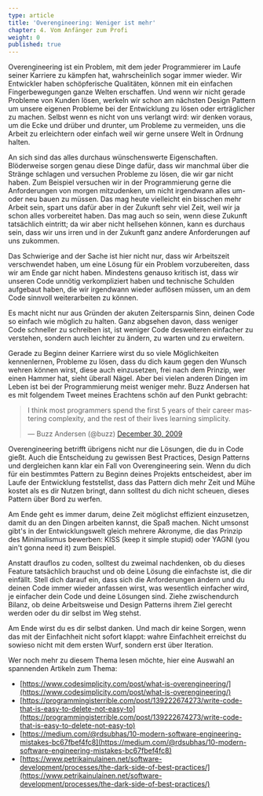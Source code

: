 ```yaml
---
type: article
title: 'Overengineering: Weniger ist mehr'
chapter: 4. Vom Anfänger zum Profi
weight: 0
published: true
---
```


Overengineering ist ein Problem, mit dem jeder Programmierer im Laufe seiner Karriere zu kämpfen hat, wahrscheinlich sogar immer wieder. Wir Entwickler haben schöpferische Qualitäten, können mit ein einfachen Fingerbewegungen ganze Welten erschaffen. Und wenn wir nicht gerade Probleme von Kunden lösen, werkeln wir schon am nächsten Design Pattern um unsere eigenen Probleme bei der Entwicklung zu lösen oder erträglicher zu machen. Selbst wenn es nicht von uns verlangt wird: wir denken voraus, um die Ecke und drüber und drunter, um Probleme zu vermeiden, uns die Arbeit zu erleichtern oder einfach weil wir gerne unsere Welt in Ordnung halten.

An sich sind das alles durchaus wünschenswerte Eigenschaften. Blöderweise sorgen genau diese Dinge dafür, dass wir manchmal über die Stränge schlagen und versuchen Probleme zu lösen, die wir gar nicht haben. Zum Beispiel versuchen wir in der Programmierung gerne die Anforderungen von morgen mitzudenken, um nicht irgendwann alles um- oder neu bauen zu müssen. Das mag heute vielleicht ein bisschen mehr Arbeit sein, spart uns dafür aber in der Zukunft sehr viel Zeit, weil wir ja schon alles vorbereitet haben. Das mag auch so sein, wenn diese Zukunft tatsächlich eintritt; da wir aber nicht hellsehen können, kann es durchaus sein, dass wir uns irren und in der Zukunft ganz andere Anforderungen auf uns zukommen.

Das Schwierige and der Sache ist hier nicht nur, dass wir Arbeitszeit verschwendet haben, um eine Lösung für ein Problem vorzubereiten, dass wir am Ende gar nicht haben. Mindestens genauso kritisch ist, dass wir unseren Code unnötig verkompliziert haben und technische Schulden aufgebaut haben, die wir irgendwann wieder auflösen müssen, um an dem Code sinnvoll weiterarbeiten zu können.

Es macht nicht nur aus Gründen der akuten Zeitersparnis Sinn, deinen Code so einfach wie möglich zu halten. Ganz abgsehen davon, dass weniger Code schneller zu schreiben ist, ist weniger Code desweiteren einfacher zu verstehen, sondern auch leichter zu ändern, zu warten und zu erweitern.

Gerade zu Beginn deiner Karriere wirst du so viele Möglichkeiten kennenlernen, Probleme zu lösen, dass du dich kaum gegen den Wunsch wehren können wirst, diese auch einzusetzen, frei nach dem Prinzip, wer einen Hammer hat, sieht überall Nägel. Aber bei vielen anderen Dingen im Leben ist bei der Programmierung meist weniger mehr. Buzz Andersen hat es mit folgendem Tweet meines Erachtens schön auf den Punkt gebracht:

<blockquote class="twitter-tweet" data-lang="en"><p lang="en" dir="ltr">I think most programmers spend the first 5 years of their career mastering complexity, and the rest of their lives learning simplicity.</p>&mdash; Buzz Andersen (@buzz) <a href="https://twitter.com/buzz/status/7203012768?ref_src=twsrc%5Etfw">December 30, 2009</a></blockquote>
<script async src="https://platform.twitter.com/widgets.js" charset="utf-8"></script>

Overengineering betrifft übrigens nicht nur die Lösungen, die du in Code gießt. Auch die Entscheidung zu gewissen Best Practices, Design Patterns und dergleichen kann klar ein Fall von Overengineering sein. Wenn du dich für ein bestimmtes Pattern zu Beginn deines Projekts entscheidest, aber im Laufe der Entwicklung feststellst, dass das Pattern dich mehr Zeit und Mühe kostet als es dir Nutzen bringt, dann solltest du dich nicht scheuen, dieses Pattern über Bord zu werfen.

Am Ende geht es immer darum, deine Zeit möglichst effizient einzusetzen, damit du an den Dingen arbeiten kannst, die Spaß machen. Nicht umsonst gibt's in der Entwicklungswelt gleich mehrere Akronyme, die das Prinzip des Minimalismus bewerben: KISS (keep it simple stupid) oder YAGNI (you ain't gonna need it) zum Beispiel.

Anstatt drauflos zu coden, solltest du zweimal nachdenken, ob du dieses Feature tatsächlich brauchst und ob deine Lösung die einfachste ist, die dir einfällt. Stell dich darauf ein, dass sich die Anforderungen ändern und du deinen Code immer wieder anfassen wirst, was wesentlich einfacher wird, je einfacher dein Code und deine Lösungen sind. Ziehe zwischendurch Bilanz, ob deine Arbeitsweise und Design Patterns ihrem Ziel gerecht werden oder du dir selbst im Weg stehst.

Am Ende wirst du es dir selbst danken. Und mach dir keine Sorgen, wenn das mit der Einfachheit nicht sofort klappt: wahre Einfachheit erreichst du sowieso nicht mit dem ersten Wurf, sondern erst über Iteration.

Wer noch mehr zu diesem Thema lesen möchte, hier eine Auswahl an spannenden Artikeln zum Thema:

- [https://www.codesimplicity.com/post/what-is-overengineering/](https://www.codesimplicity.com/post/what-is-overengineering/)
- [https://programmingisterrible.com/post/139222674273/write-code-that-is-easy-to-delete-not-easy-to](https://programmingisterrible.com/post/139222674273/write-code-that-is-easy-to-delete-not-easy-to)
- [https://medium.com/@rdsubhas/10-modern-software-engineering-mistakes-bc67fbef4fc8](https://medium.com/@rdsubhas/10-modern-software-engineering-mistakes-bc67fbef4fc8)
- [https://www.petrikainulainen.net/software-development/processes/the-dark-side-of-best-practices/](https://www.petrikainulainen.net/software-development/processes/the-dark-side-of-best-practices/)
